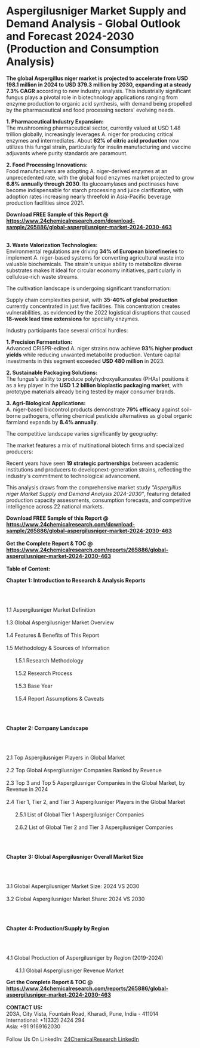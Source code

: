 <h1>Aspergilusniger Market Supply and Demand Analysis - Global Outlook and Forecast 2024-2030 (Production and Consumption Analysis)</h1><p><strong>The global Aspergillus niger market is projected to accelerate from USD 198.1 million in 2024 to USD 379.3 million by 2030, expanding at a steady 7.3% CAGR</strong> according to new industry analysis. This industrially significant fungus plays a pivotal role in biotechnology applications ranging from enzyme production to organic acid synthesis, with demand being propelled by the pharmaceutical and food processing sectors' evolving needs.</p><p><strong>1. Pharmaceutical Industry Expansion:</strong><br>
The mushrooming pharmaceutical sector, currently valued at USD 1.48 trillion globally, increasingly leverages A. niger for producing critical enzymes and intermediates. About <strong>62% of citric acid production</strong> now utilizes this fungal strain, particularly for insulin manufacturing and vaccine adjuvants where purity standards are paramount.</p><p><strong>2. Food Processing Innovations:</strong><br>
Food manufacturers are adopting A. niger-derived enzymes at an unprecedented rate, with the global food enzymes market projected to grow <strong>6.8% annually through 2030</strong>. Its glucoamylases and pectinases have become indispensable for starch processing and juice clarification, with adoption rates increasing nearly threefold in Asia-Pacific beverage production facilities since 2021.</p><div><b>Download FREE Sample of this Report @ 
            <a href="https://www.24chemicalresearch.com/download-sample/265886/global-aspergilusniger-market-2024-2030-463">
            https://www.24chemicalresearch.com/download-sample/265886/global-aspergilusniger-market-2024-2030-463</a></b></div><br><p><strong>3. Waste Valorization Technologies:</strong><br>
Environmental regulations are driving <strong>34% of European biorefineries</strong> to implement A. niger-based systems for converting agricultural waste into valuable biochemicals. The strain's unique ability to metabolize diverse substrates makes it ideal for circular economy initiatives, particularly in cellulose-rich waste streams.</p><p>The cultivation landscape is undergoing significant transformation:</p><p>Supply chain complexities persist, with <strong>35-40% of global production</strong> currently concentrated in just five facilities. This concentration creates vulnerabilities, as evidenced by the 2022 logistical disruptions that caused <strong>18-week lead time extensions</strong> for specialty enzymes.</p><p>Industry participants face several critical hurdles:</p><p><strong>1. Precision Fermentation:</strong><br>
Advanced CRISPR-edited A. niger strains now achieve <strong>93% higher product yields</strong> while reducing unwanted metabolite production. Venture capital investments in this segment exceeded <strong>USD 480 million</strong> in 2023.</p><p><strong>2. Sustainable Packaging Solutions:</strong><br>
The fungus's ability to produce polyhydroxyalkanoates (PHAs) positions it as a key player in the <strong>USD 1.2 billion bioplastic packaging market</strong>, with prototype materials already being tested by major consumer brands.</p><p><strong>3. Agri-Biological Applications:</strong><br>
A. niger-based biocontrol products demonstrate <strong>79% efficacy</strong> against soil-borne pathogens, offering chemical pesticide alternatives as global organic farmland expands by <strong>8.4% annually</strong>.</p><p>The competitive landscape varies significantly by geography:</p><p>The market features a mix of multinational biotech firms and specialized producers:</p><p>Recent years have seen <strong>19 strategic partnerships</strong> between academic institutions and producers to developnext-generation strains, reflecting the industry's commitment to technological advancement.</p><p>This analysis draws from the comprehensive market study <em>"Aspergillus niger Market Supply and Demand Analysis 2024-2030"</em>, featuring detailed production capacity assessments, consumption forecasts, and competitive intelligence across 22 national markets.</p><div><b>Download FREE Sample of this Report @ 
            <a href="https://www.24chemicalresearch.com/download-sample/265886/global-aspergilusniger-market-2024-2030-463">
            https://www.24chemicalresearch.com/download-sample/265886/global-aspergilusniger-market-2024-2030-463</a></b></div><br><div><b>Get the Complete Report & TOC @ 
            <a href="https://www.24chemicalresearch.com/reports/265886/global-aspergilusniger-market-2024-2030-463">
            https://www.24chemicalresearch.com/reports/265886/global-aspergilusniger-market-2024-2030-463</a></b></div><br>
            <b>Table of Content:</b><p><p><strong>Chapter 1: Introduction to Research &amp; Analysis Reports</strong></p><br />
<br />
<p>1.1 Aspergilusniger  Market Definition<br /><br />
1.3 Global Aspergilusniger  Market Overview<br /><br />
1.4 Features &amp; Benefits of This Report<br /><br />
1.5 Methodology &amp; Sources of Information<br /><br />
&nbsp;&nbsp;&nbsp;&nbsp;&nbsp; 1.5.1 Research Methodology<br /><br />
&nbsp;&nbsp;&nbsp;&nbsp;&nbsp; 1.5.2 Research Process<br /><br />
&nbsp;&nbsp;&nbsp;&nbsp;&nbsp; 1.5.3 Base Year<br /><br />
&nbsp;&nbsp;&nbsp;&nbsp;&nbsp; 1.5.4 Report Assumptions &amp; Caveats</p><br />
<br />
<p><strong>Chapter 2: Company Landscape</strong></p><br />
<br />
<p>2.1 Top Aspergilusniger  Players in Global Market<br /><br />
2.2 Top Global Aspergilusniger  Companies Ranked by Revenue<br /><br />
2.3 Top 3 and Top 5 Aspergilusniger  Companies in the Global Market, by Revenue in 2024<br /><br />
2.4 Tier 1, Tier 2, and Tier 3 Aspergilusniger  Players in the Global Market<br /><br />
&nbsp;&nbsp;&nbsp;&nbsp;&nbsp; 2.5.1 List of Global Tier 1 Aspergilusniger  Companies<br /><br />
&nbsp;&nbsp;&nbsp;&nbsp;&nbsp; 2.6.2 List of Global Tier 2 and Tier 3 Aspergilusniger  Companies</p><br />
<br />
<p><strong>Chapter 3: Global Aspergilusniger  Overall Market Size</strong></p><br />
<br />
<p>3.1 Global Aspergilusniger  Market Size: 2024 VS 2030<br /><br />
3.2 Global Aspergilusniger  Market Share: 2024 VS 2030</p><br />
<br />
<p><strong>Chapter 4: Production/Supply by Region</strong></p><br />
<br />
<p>4.1 Global Production of Aspergilusniger  by Region (2019-2024)<br /><br />
&nbsp;&nbsp;&nbsp;&nbsp;&nbsp; 4.1.1 Global Aspergilusniger  Revenue Market </p><div><b>Get the Complete Report & TOC @ 
            <a href="https://www.24chemicalresearch.com/reports/265886/global-aspergilusniger-market-2024-2030-463">
            https://www.24chemicalresearch.com/reports/265886/global-aspergilusniger-market-2024-2030-463</a></b></div><br><b>CONTACT US:</b><br>
            203A, City Vista, Fountain Road, Kharadi, Pune, India - 411014<br>
            International: +1(332) 2424 294<br>
            Asia: +91 9169162030 <br><br>
            Follow Us On LinkedIn: <a href="https://www.linkedin.com/company/24chemicalresearch/">24ChemicalResearch LinkedIn</a>